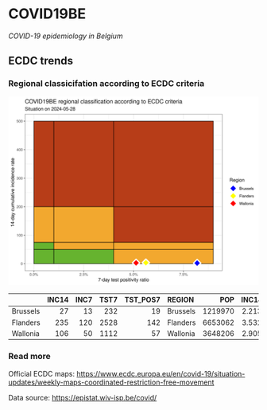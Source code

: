 
# COVID19BE

*COVID-19 epidemiology in Belgium*

## ECDC trends

### Regional classicifation according to ECDC criteria

![](COVID9BE-ecdc-trend.png)

|          | INC14 | INC7 | TST7 | TST\_POS7 | REGION   |     POP | INC14\_RT |       PR7 |          GR |
| :------- | ----: | ---: | ---: | --------: | :------- | ------: | --------: | --------: | ----------: |
| Brussels |    27 |   13 |  232 |        19 | Brussels | 1219970 |  2.213169 | 0.0818966 | \-0.0714286 |
| Flanders |   235 |  120 | 2528 |       142 | Flanders | 6653062 |  3.532208 | 0.0561709 |   0.0434783 |
| Wallonia |   106 |   50 | 1112 |        57 | Wallonia | 3648206 |  2.905538 | 0.0512590 | \-0.1071429 |

### Read more

Official ECDC maps:
<https://www.ecdc.europa.eu/en/covid-19/situation-updates/weekly-maps-coordinated-restriction-free-movement>

Data source: <https://epistat.wiv-isp.be/covid/>
